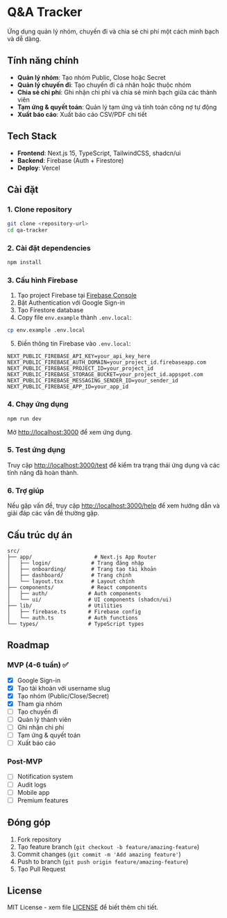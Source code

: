 # Q&A Tracker

Ứng dụng quản lý nhóm, chuyến đi và chia sẻ chi phí một cách minh bạch và dễ dàng.

## Tính năng chính

- **Quản lý nhóm**: Tạo nhóm Public, Close hoặc Secret
- **Quản lý chuyến đi**: Tạo chuyến đi cá nhân hoặc thuộc nhóm
- **Chia sẻ chi phí**: Ghi nhận chi phí và chia sẻ minh bạch giữa các thành viên
- **Tạm ứng & quyết toán**: Quản lý tạm ứng và tính toán công nợ tự động
- **Xuất báo cáo**: Xuất báo cáo CSV/PDF chi tiết

## Tech Stack

- **Frontend**: Next.js 15, TypeScript, TailwindCSS, shadcn/ui
- **Backend**: Firebase (Auth + Firestore)
- **Deploy**: Vercel

## Cài đặt

### 1. Clone repository

```bash
git clone <repository-url>
cd qa-tracker
```

### 2. Cài đặt dependencies

```bash
npm install
```

### 3. Cấu hình Firebase

1. Tạo project Firebase tại [Firebase Console](https://console.firebase.google.com/)
2. Bật Authentication với Google Sign-in
3. Tạo Firestore database
4. Copy file `env.example` thành `.env.local`:

```bash
cp env.example .env.local
```

5. Điền thông tin Firebase vào `.env.local`:

```env
NEXT_PUBLIC_FIREBASE_API_KEY=your_api_key_here
NEXT_PUBLIC_FIREBASE_AUTH_DOMAIN=your_project_id.firebaseapp.com
NEXT_PUBLIC_FIREBASE_PROJECT_ID=your_project_id
NEXT_PUBLIC_FIREBASE_STORAGE_BUCKET=your_project_id.appspot.com
NEXT_PUBLIC_FIREBASE_MESSAGING_SENDER_ID=your_sender_id
NEXT_PUBLIC_FIREBASE_APP_ID=your_app_id
```

### 4. Chạy ứng dụng

```bash
npm run dev
```

Mở [http://localhost:3000](http://localhost:3000) để xem ứng dụng.

### 5. Test ứng dụng

Truy cập [http://localhost:3000/test](http://localhost:3000/test) để kiểm tra trạng thái ứng dụng và các tính năng đã hoàn thành.

### 6. Trợ giúp

Nếu gặp vấn đề, truy cập [http://localhost:3000/help](http://localhost:3000/help) để xem hướng dẫn và giải đáp các vấn đề thường gặp.

## Cấu trúc dự án

```
src/
├── app/                    # Next.js App Router
│   ├── login/             # Trang đăng nhập
│   ├── onboarding/        # Trang tạo tài khoản
│   ├── dashboard/         # Trang chính
│   └── layout.tsx         # Layout chính
├── components/            # React components
│   ├── auth/             # Auth components
│   └── ui/               # UI components (shadcn/ui)
├── lib/                  # Utilities
│   ├── firebase.ts       # Firebase config
│   └── auth.ts           # Auth functions
└── types/                # TypeScript types
```

## Roadmap

### MVP (4-6 tuần) ✅
- [x] Google Sign-in
- [x] Tạo tài khoản với username slug
- [x] Tạo nhóm (Public/Close/Secret)
- [x] Tham gia nhóm
- [ ] Tạo chuyến đi
- [ ] Quản lý thành viên
- [ ] Ghi nhận chi phí
- [ ] Tạm ứng & quyết toán
- [ ] Xuất báo cáo

### Post-MVP
- [ ] Notification system
- [ ] Audit logs
- [ ] Mobile app
- [ ] Premium features

## Đóng góp

1. Fork repository
2. Tạo feature branch (`git checkout -b feature/amazing-feature`)
3. Commit changes (`git commit -m 'Add amazing feature'`)
4. Push to branch (`git push origin feature/amazing-feature`)
5. Tạo Pull Request

## License

MIT License - xem file [LICENSE](LICENSE) để biết thêm chi tiết.
